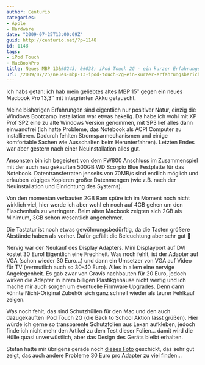 ```yaml
---
author: Centurio
categories:
- Apple
- Hardware
date: "2009-07-25T13:00:09Z"
guid: http://centurio.net/?p=1148
id: 1148
tags:
- iPod Touch
- MacBookPro
title: Neues MBP 13&#8243; &#038; iPod Touch 2G - ein kurzer Erfahrungsbericht
url: /2009/07/25/neues-mbp-13-ipod-touch-2g-ein-kurzer-erfahrungsbericht/
---
```

Ich habs getan: ich hab mein geliebtes altes MBP 15&#8243; gegen ein neues Macbook Pro 13,3&#8243; mit integrierten Akku getauscht.

Meine bisherigen Erfahrungen sind eigentlich nur positiver Natur, einzig die Windows Bootcamp Installation war etwas hakelig. Da habe ich wohl mit XP Prof SP2 eine zu alte Windows Version genommen, mit SP3 lief alles dann einwandfrei (ich hatte Probleme, das Notebook als ACPI Computer zu installieren. Dadurch fehlten Stromsparmechanismen und einige komfortable Sachen wie Ausschalten beim Herunterfahren). Letzten Endes war aber gestern nach einer Neuinstallation alles gut.

Ansonsten bin ich begeistert von dem FW800 Anschluss im Zusammenspiel mit der auch neu gekauften 500GB WD Scorpio Blue Festplatte für das Notebook. Datentransferraten jenseits von 70MB/s sind endlich möglich und erlauben zügiges Kopieren großer Datenmengen (wie z.B. nach der Neuinstallation und Einrichtung des Systems).

Von den momentan verbauten 2GB Ram spüre ich im Moment noch nicht wirklich viel, hier werde ich aber wohl eh noch auf 4GB gehen um den Flaschenhals zu verringern. Beim alten Macbook zeigten sich 2GB als Minimum, 3GB schon wesentlich angenehmer.

Die Tastatur ist noch etwas gewöhnungsbedürftig, da die Tasten größere Abstände haben als vorher. Dafür gefällt die Beleuchtung aber sehr gut 🙂

Nervig war der Neukauf des Display Adapters. Mini Displayport auf DVI kostet 30 Euro! Eigentlich eine Frechheit. Was noch fehlt, ist der Adapter auf VGA (schon wieder 30 Euro&#8230;) und dann ein Umsetzer von VGA auf Video für TV (vermutlich auch so 30-40 Euro). Alles in allem eine nervige Angelegenheit. Es gab zwar von Gravis nachbauten für 20 Euro, jedoch wirken die Adapter in ihrem billigen Plastikgehäuse nicht wertig und ich mache mir auch sorgen um eventuelle Firmware Upgrades. Denn dann könnte Nicht-Original Zubehör sich ganz schnell wieder als teurer Fehlkauf zeigen.

Was noch fehlt, das sind Schutzhüllen für den Mac und den auch dazugekauften iPod Touch 2G (die Back to School Aktion lässt grüßen). Hier würde ich gerne so transparente Schutzfolien aus Lexan aufkleben, jedoch finde ich nicht mehr den Artikel zu dem Test dieser Folien&#8230; damit wird die Hülle quasi unverwüstlich, aber das Design des Geräts bleibt erhalten.

Stefan hatte mir übrigens gerade noch [dieses Foto](http://blog.mareenfischinger.com/post/140886657/presenting-eur-100-worth-of-unnecessary-madness) geschickt, das sehr gut zeigt, das auch andere Probleme 30 Euro pro Adapter zu viel finden&#8230;
